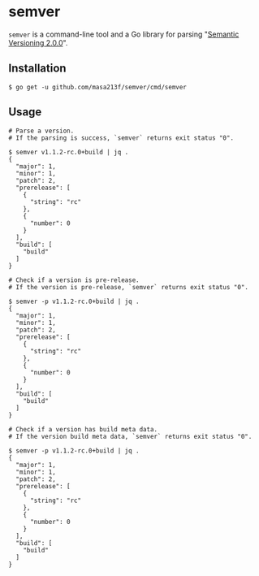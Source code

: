 # semver

`semver` is a command-line tool and a Go library for parsing "[Semantic Versioning 2.0.0][semver-v2]".

## Installation

```console
$ go get -u github.com/masa213f/semver/cmd/semver
```

## Usage

```console
# Parse a version.
# If the parsing is success, `semver` returns exit status "0".

$ semver v1.1.2-rc.0+build | jq .
{
  "major": 1,
  "minor": 1,
  "patch": 2,
  "prerelease": [
    {
      "string": "rc"
    },
    {
      "number": 0
    }
  ],
  "build": [
    "build"
  ]
}
```

```console
# Check if a version is pre-release.
# If the version is pre-release, `semver` returns exit status "0".

$ semver -p v1.1.2-rc.0+build | jq .
{
  "major": 1,
  "minor": 1,
  "patch": 2,
  "prerelease": [
    {
      "string": "rc"
    },
    {
      "number": 0
    }
  ],
  "build": [
    "build"
  ]
}
```

```console
# Check if a version has build meta data.
# If the version build meta data, `semver` returns exit status "0".

$ semver -p v1.1.2-rc.0+build | jq .
{
  "major": 1,
  "minor": 1,
  "patch": 2,
  "prerelease": [
    {
      "string": "rc"
    },
    {
      "number": 0
    }
  ],
  "build": [
    "build"
  ]
}
```

[semver-v2]: https://semver.org/
